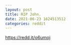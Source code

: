 ```yaml
--- 
layout: post 
title: RIP John. 
date: 2021-06-23 1624513512 
categories: reddit 
--- 
```

https://redd.it/o6umoj